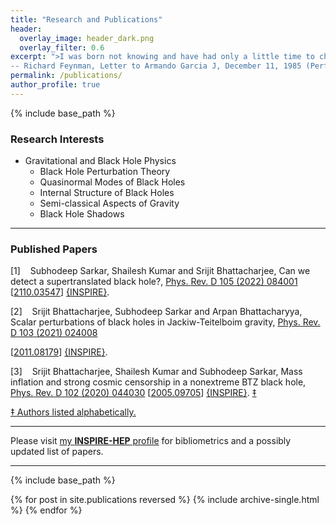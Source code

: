 ```yaml
---
title: "Research and Publications"
header:
  overlay_image: header_dark.png
  overlay_filter: 0.6
excerpt: ">I was born not knowing and have had only a little time to change that here and there.
-- Richard Feynman, Letter to Armando Garcia J, December 11, 1985 (Perfectly Reasonable Deviations from the Beaten Track, p. 396)"  
permalink: /publications/
author_profile: true
---
```

{% include base_path %}

### Research Interests

* Gravitational and Black Hole Physics
  - Black Hole Perturbation Theory
  - Quasinormal Modes of Black Holes
  - Internal Structure of Black Holes
  - Semi-classical Aspects of Gravity
  - Black Hole Shadows

---

<html xmlns="http://www.w3.org/1999/xhtml">
<head>

<meta http-equiv="Content-Type" content="text/html; charset=iso-8859-1" />
<meta name="generator" content="TeX4ht (https://tug.org/tex4ht/)" />
<meta name="originator" content="TeX4ht (https://tug.org/tex4ht/)" />
<!-- html,xhtml -->
<meta name="src" content="publications.tex" />
<link rel="stylesheet" type="text/css" href="/_pages/publications.css" />
</head><body
>
<h3 class="likesectionHead"><a
 id="x1-1000"></a>Published Papers</h3>
<!--l. 2--><p class="noindent" >
   </p><div class="thebibliography">
   <p class="bibitem" ><span class="biblabel">
 [1]<span class="bibsp">&#x00A0;&#x00A0;&#x00A0;</span></span>
   <a
 id="XSarkar:2021djs"></a><span
class="cmbx-10">Subhodeep</span>
   <span
class="cmbx-10">Sarkar</span>,
   Shailesh
   Kumar
   and
   Srijit
   Bhattacharjee,
   <span
class="cmti-10">Can</span>
   <span
class="cmti-10">we</span>
   <span
class="cmti-10">detect</span>
   <span
class="cmti-10">a</span>
   <span
class="cmti-10">supertranslated</span>
   <span
class="cmti-10">black</span>
   <span
class="cmti-10">hole?</span>,
   <a
href="https://doi.org/10.1103/PhysRevD.105.084001" target="_blank" ><span
class="cmti-10">Phys.</span>
   <span
class="cmti-10">Rev.</span>
   <span
class="cmti-10">D</span>
   <span
class="cmbx-10">105</span>
   (2022)
   084001</a>
   [<a
href="https://arxiv.org/abs/2110.03547" target="_blank" ><span
class="cmtt-10">2110.03547</span></a>]
   <a
href="https://inspirehep.net/literature/1940051" target="_blank" >
   <span
class="cmsy-10">{</span><span
class="cmtt-10">INSPIRE</span><span
class="cmsy-10">}</span></a>.
   </p>
   <p class="bibitem" ><span class="biblabel">
 [2]<span class="bibsp">&#x00A0;&#x00A0;&#x00A0;</span></span>
   <a
 id="XBhattacharjee:2020nul"></a>Srijit
   Bhattacharjee,
   <span
class="cmbx-10">Subhodeep</span>
   <span
class="cmbx-10">Sarkar</span>
   and
   Arpan
   Bhattacharyya,
   <span
class="cmti-10">Scalar</span>
   <span
class="cmti-10">perturbations</span>
   <span
class="cmti-10">of</span>
   <span
class="cmti-10">black</span>
   <span
class="cmti-10">holes</span>
   <span
class="cmti-10">in</span>
   <span
class="cmti-10">Jackiw-Teitelboim</span>
   <span
class="cmti-10">gravity</span>,
   <a
href="https://doi.org/10.1103/PhysRevD.103.024008" target="_blank" ><span
class="cmti-10">Phys.</span>
   <span
class="cmti-10">Rev.</span>
   <span
class="cmti-10">D</span>
   <span
class="cmbx-10">103</span>
   (2021)
   024008</a>


   [<a
href="https://arxiv.org/abs/2011.08179" target="_blank" ><span
class="cmtt-10">2011.08179</span></a>]
   <a
href="https://inspirehep.net/literature/1830603" target="_blank" >
   <span
class="cmsy-10">{</span><span
class="cmtt-10">INSPIRE</span><span
class="cmsy-10">}</span></a>.
   </p>
   <p class="bibitem" ><span class="biblabel">
 [3]<span class="bibsp">&#x00A0;&#x00A0;&#x00A0;</span></span>
   <a
 id="XBhattacharjee:2020gbo"></a>Srijit
   Bhattacharjee,
   Shailesh
   Kumar
   and
   <span
class="cmbx-10">Subhodeep</span>
   <span
class="cmbx-10">Sarkar</span>,
   <span
class="cmti-10">Mass</span>
   <span
class="cmti-10">inflation</span>
   <span
class="cmti-10">and</span>
   <span
class="cmti-10">strong</span>
   <span
class="cmti-10">cosmic</span>
   <span
class="cmti-10">censorship</span>
   <span
class="cmti-10">in</span>
   <span
class="cmti-10">a</span>
   <span
class="cmti-10">nonextreme</span>
   <span
class="cmti-10">BTZ</span>
   <span
class="cmti-10">black</span>
   <span
class="cmti-10">hole</span>,
   <a
href="https://doi.org/10.1103/PhysRevD.102.044030" target="_blank" ><span
class="cmti-10">Phys.</span>
   <span
class="cmti-10">Rev.</span>
   <span
class="cmti-10">D</span>
   <span
class="cmbx-10">102</span>
   (2020)
   044030</a>
   [<a
href="https://arxiv.org/abs/2005.09705" target="_blank" ><span
class="cmtt-10">2005.09705</span></a>]
   <a
href="https://inspirehep.net/literature/1797104" target="_blank" >
   <span
class="cmsy-10">{</span><span
class="cmtt-10">INSPIRE</span><span
class="cmsy-10">}</span></a>.
   <a
href="#x1-1000doc"><span id="textcolor1"><span
class="tcrm-1000">&#8225;</span></span></a>
</p>
   </div>
<!--l. 40--><p class="noindent" ><a
href="https://doi.org/10.1093/reseval/rvy008" target="_blank" ><span id="textcolor2"><span
class="tcrm-0800">&#8225;</span></span> <span
class="cmr-8">Authors listed alphabetically.</span></a> <a
 id="x1-1000doc"></a>
</p>

</body></html>





---

Please visit [my **INSPIRE-HEP** profile](https://inspirehep.net/literature?sort=mostrecent&size=25&page=1&q=exactauthor%3A%20S.Sarkar.12&ui-citation-summary=true&ui-exclude-self-citations=true) for bibliometrics and a possibly updated list of papers.

---



 {% include base_path %}

 {% for post in site.publications reversed %}
 {% include archive-single.html %}
 {% endfor %}
